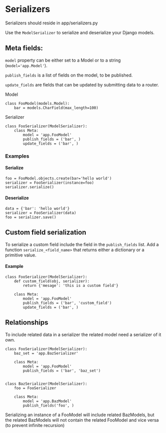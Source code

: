 # Serializers

Serializers should reside in app/serializers.py

Use the ```ModelSerializer``` to serialize and deserialize your Django models.

## Meta fields:

```model``` property can be either set to a Model or to a string (```model='app.Model'```).

```publish_fields``` is a list of fields on the model, to be published.

```update_fields``` are fields that can be updated by submitting data to a router.



Model

    class FooModel(models.Model):
        bar = models.CharField(max_length=100)
        

Serializer

    class FooSerializer(ModelSerializer):
        class Meta:
            model = 'app.FooModel'
            publish_fields = ('bar', )
            update_fields = ('bar', )
            

### Examples
 
#### Serialize

    foo = FooModel.objects.create(bar='hello world')
    serializer = FooSerializer(instance=foo)
    serializer.serialize()
    
#### Deserialize

    data = {'bar': 'hello world'}
    serializer = FooSerializer(data)
    foo = serializer.save()
    
    
## Custom field serialization 

To serialize a custom field include the field in the ```publish_fields``` list.
Add a function ```serialize_<field_name>``` that returns either a dictionary or a primitive value.

#### Example

    class FooSerializer(ModelSerializer):
        def custom_field(obj, serializer):
            return {'mesage': 'this is a custom field'}
    
        class Meta:
            model = 'app.FooModel'
            publish_fields = ('bar', 'custom_field')
            update_fields = ('bar', )


## Relationships

To include related data in a serializer the related model need a serializer of it own.

    class FooSerializer(ModelSerializer):
        baz_set = 'app.BazSerializer'
    
        class Meta:
            model = 'app.FooModel'
            publish_fields = ('bar', 'baz_set')


    class BazSerializer(ModelSerializer):
        foo = FooSerializer
        
        class Meta:
            model = 'app.BazModel'
            publish_fields('foo', )
            
    
Serializing an instance of a FooModel will include related BazModels, but the related BazModels will not contain the 
related FooModel and vice versa (to prevent infinite recursion)


